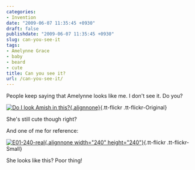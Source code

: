 ```yaml
---
categories:
- Invention
date: "2009-06-07 11:35:45 +0930"
draft: false
publishdate: "2009-06-07 11:35:45 +0930"
slug: can-you-see-it
tags:
- Amelynne Grace
- baby
- beard
- cute
title: Can you see it?
url: /can-you-see-it/
---
```

People keep saying that Amelynne looks like me. I don't see it. Do you?

[![Do I look Amish in
this?](//farm4.static.flickr.com/3565/3599833719_86a48c8f7d_o.jpg){.alignnone}](http://www.flickr.com/photos/joshnunn/3599833719/ "Do I look Amish in this?"){.tt-flickr
.tt-flickr-Original}

She's still cute though right?

And one of me for reference:

[![E01-240-real](//farm4.static.flickr.com/3231/3113220440_c0397fdf3d_m.jpg){.alignnone
width="240"
height="240"}](http://www.flickr.com/photos/joshnunn/3113220440/ "E01-240-real"){.tt-flickr
.tt-flickr-Small}

She looks like this? Poor thing!